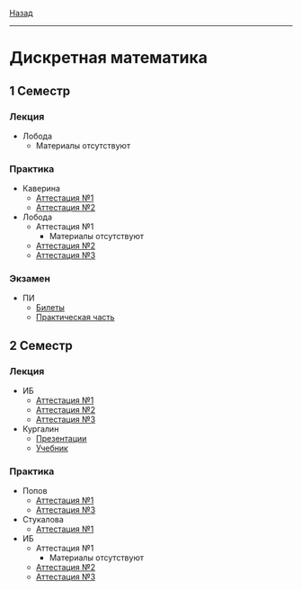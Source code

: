 [Назад](../../README.md)
***
# Дискретная математика
## 1 Семестр
### Лекция
+ Лобода
  + Материалы отсутствуют
### Практика
+ Каверина
  + [Аттестация №1](dm-mkn/dm-pr-att-1-fact.md)
  + [Аттестация №2](dm-mkn/dm-pr-att-2-fact.md)
+ Лобода
  + Аттестация №1
    + Материалы отсутствуют 
  + [Аттестация №2](dm-pi/dm-pr-att-2-fact.md)
  + [Аттестация №3](dm-pi/dm-pr-att-3-fact.md)
### Экзамен
+ ПИ
  + [Билеты](dm-pi/dm-exam-fact.md)
  + [Практическая часть](dm-pi/dm-pr-exam-fact.md)
## 2 Семестр
### Лекция
+ ИБ
  + [Аттестация №1](dm-ib/dm-th-att-1-fact.md)
  + [Аттестация №2](dm-ib/dm-th-att-2-fact.md)
  + [Аттестация №3](dm-ib/dm-th-att-3-fact.md)
+ Кургалин
  + [Презентации](https://github.com/user-attachments/files/18893243/713_chastey_Kurgalina.pdf)
  + [Учебник](https://github.com/user-attachments/files/18893356/_._._._._._._Python_2_._.2.pdf)
### Практика
+ Попов
  + [Аттестация №1](dm-preng/dm-pr-att-1-fact.md)
  + [Аттестация №3](dm-preng/dm-pr-att-3-fact.md)
+ Стукалова
  + [Аттестация №1](dm-isit/dm-pr-att-1-fact.md)
+ ИБ
  + Аттестация №1
    + Материалы отсутствуют 
  + [Аттестация №2](dm-ib/dm-pr-att-2-fact.md)
  + [Аттестация №3](dm-ib/dm-pr-att-3-fact.md)
